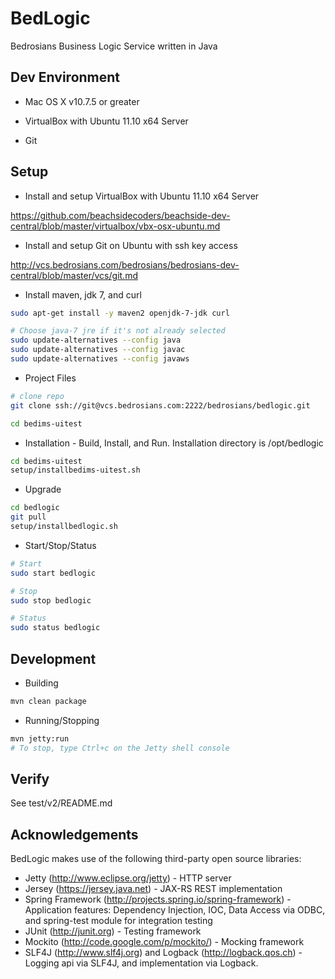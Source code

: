 BedLogic
=============

Bedrosians Business Logic Service written in Java


## Dev Environment

* Mac OS X v10.7.5 or greater

* VirtualBox with Ubuntu 11.10 x64 Server

* Git


## Setup

* Install and setup VirtualBox with Ubuntu 11.10 x64 Server

https://github.com/beachsidecoders/beachside-dev-central/blob/master/virtualbox/vbx-osx-ubuntu.md

* Install and setup Git on Ubuntu with ssh key access 

http://vcs.bedrosians.com/bedrosians/bedrosians-dev-central/blob/master/vcs/git.md

* Install maven, jdk 7, and curl

```sh
sudo apt-get install -y maven2 openjdk-7-jdk curl

# Choose java-7 jre if it's not already selected
sudo update-alternatives --config java
sudo update-alternatives --config javac
sudo update-alternatives --config javaws
```

* Project Files

```sh
# clone repo
git clone ssh://git@vcs.bedrosians.com:2222/bedrosians/bedlogic.git

cd bedims-uitest
```

* Installation - Build, Install, and Run. Installation directory is /opt/bedlogic

```sh
cd bedims-uitest
setup/installbedims-uitest.sh
```

* Upgrade

```sh
cd bedlogic
git pull
setup/installbedlogic.sh
```

* Start/Stop/Status

```sh
# Start
sudo start bedlogic

# Stop
sudo stop bedlogic

# Status
sudo status bedlogic
```

## Development

* Building

```sh
mvn clean package
```

* Running/Stopping

```sh
mvn jetty:run
# To stop, type Ctrl+c on the Jetty shell console
```

## Verify

See test/v2/README.md

## Acknowledgements
BedLogic makes use of the following third-party open source libraries:

* Jetty (http://www.eclipse.org/jetty) - HTTP server
* Jersey (https://jersey.java.net) - JAX-RS REST implementation
* Spring Framework (http://projects.spring.io/spring-framework) - Application features: Dependency Injection, IOC, Data Access via ODBC, and spring-test module for integration testing
* JUnit (http://junit.org) - Testing framework
* Mockito (http://code.google.com/p/mockito/) - Mocking framework
* SLF4J (http://www.slf4j.org) and Logback (http://logback.qos.ch) - Logging api via SLF4J, and implementation via Logback.
